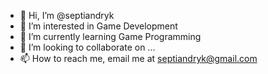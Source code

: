 - 👋 Hi, I’m @septiandryk
- 👀 I’m interested in Game Development
- 🌱 I’m currently learning Game Programming
- 💞️ I’m looking to collaborate on ...
- 📫 How to reach me, email me at septiandryk@gmail.com

<!---
septiandryk/septiandryk is a ✨ special ✨ repository because its `README.md` (this file) appears on your GitHub profile.
You can click the Preview link to take a look at your changes.
--->
